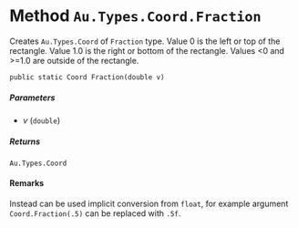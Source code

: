 # Method `Au.Types.Coord.Fraction`

Creates `Au.Types.Coord` of `Fraction` type. Value 0 is the left or top of the rectangle. Value 1.0 is the right or bottom of the rectangle. Values \<0 and >=1.0 are outside of the rectangle.

```
public static Coord Fraction(double v)
```

##### Parameters

- *v*  (`double`)

##### Returns

`Au.Types.Coord`

#### Remarks

Instead can be used implicit conversion from `float`, for example argument `Coord.Fraction(.5)` can be replaced with `.5f`.
